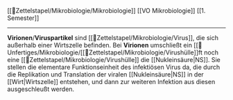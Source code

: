 [[📂Zettelstapel/Mikrobiologie/Mikrobiologie]] [[VO Mikrobiologie]] [[1. Semester]]

---

**Virionen**/**Viruspartikel** sind [[📂Zettelstapel/Mikrobiologie/Virus]], die sich außerhalb einer Wirtszelle befinden. Bei **Virionen** umschließt ein [[📂Unfertiges/Mikrobiologie/[[📂Zettelstapel/Mikrobiologie/Virushülle]]ft noch eine [[📂Zettelstapel/Mikrobiologie/Virushülle]] die [[Nukleinsäure|NS]]. Sie stellen die elementare Funktionseinheit des infektiösen Virus da, die durch die Replikation und Translation der viralen [[Nukleinsäure|NS]] in der [[Wirt|Wirtszelle]] entstehen, und dann zur weiteren Infektion aus diesen ausgeschleußt werden.